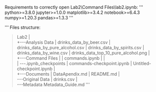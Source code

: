 Requirements to correctly open Lab2\Command Files\lab2.ipynb:
'''
python>=3.8.0
jupyter>=1.0.0
matplotlib>=3.4.2
notebook>=6.4.3
numpy>=1.20.3
pandas>=1.3.3
'''

'''
Files structure:
>Lab2
|   
+---Analysis Data
|       drinks_data_by_beer.csv
|       drinks_data_by_pure_alcohol.csv
|       drinks_data_by_spirits.csv
|       drinks_data_by_wine.csv
|       drinks_data_top_10_pure_alcohol.png
|       
+---Command Files
|   |   commands.ipynb
|   |   
|   \---.ipynb_checkpoints
|           commands-checkpoint.ipynb
|           Untitled-checkpoint.ipynb
|           
+---Documents
|       DataApendix.md
|       README.md
|       
\---Original Data
    |   drinks.csv
    |   
    \---Metadata
            Metadata_Guide.md
'''